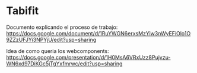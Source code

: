 # Tabifit
Documento explicando el proceso de trabajo:
https://docs.google.com/document/d/1RuYWGN6erxsMzYiw3nWyEFiOlo1O9ZZzUFJYi3NPYjU/edit?usp=sharing

Idea de como queria los webcomponents:
https://docs.google.com/presentation/d/1H0MsA6VRxUzz8Pujvzu-WN6xd97DiKGc5jTgYxfmrwc/edit?usp=sharing
